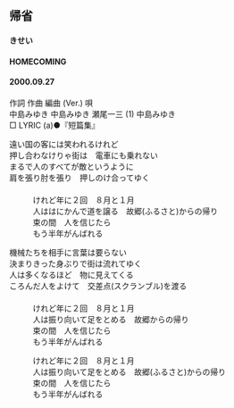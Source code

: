 ## 帰省
#### きせい
#### HOMECOMING
#### 2000.09.27


作詞  作曲  編曲 (Ver.)   唄   
中島みゆき   中島みゆき   瀬尾一三 (1)  中島みゆき   
□ LYRIC (a)●『短篇集』   
   
遠い国の客には笑われるけれど   
押し合わなけりゃ街は　電車にも乗れない   
まるで人のすべてが敵というように   
肩を張り肘を張り　押しのけ合ってゆく   
　   
　　　けれど年に２回　８月と１月   
　　　人ははにかんで道を譲る　故郷(ふるさと)からの帰り   
　　　束の間　人を信じたら   
　　　もう半年がんばれる   
   
機械たちを相手に言葉は要らない   
決まりきった身ぶりで街は流れてゆく   
人は多くなるほど　物に見えてくる   
ころんだ人をよけて　交差点(スクランブル)を渡る   
　   
　　　けれど年に２回　８月と１月   
　　　人は振り向いて足をとめる　故郷からの帰り   
　　　束の間　人を信じたら   
　　　もう半年がんばれる   
   
　　　けれど年に２回　８月と１月   
　　　人は振り向いて足をとめる　故郷(ふるさと)からの帰り   
　　　束の間　人を信じたら   
　　　もう半年がんばれる   
